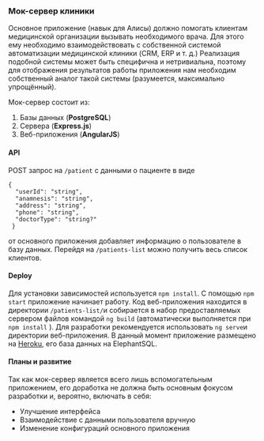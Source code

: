 ### Мок-сервер клиники
Основное приложение (навык для Алисы) должно помогать клиентам медицинской организации вызывать необходимого врача. Для этого ему необходимо взаимодействовать с собственной системой автоматизации медицинской клиники (CRM, ERP и т. д.) Реализация подобной системы может быть специфична и нетривиальна, поэтому для отображения результатов работы приложения нам необходим собственный аналог такой системы (разумеется, максимально упрощённый).

Мок-сервер состоит из:

 1. Базы данных (**PostgreSQL**)
 2. Сервера (**Express.js**)
 3. Веб-приложения (**AngularJS**)
 
 

#### API

 POST запрос на `/patient` с данными о пациенте в виде

    {
      "userId": "string",
      "anamnesis": "string",
      "address": "string",
      "phone": "string",
      "doctorType": "string?"
     }
от основного приложения добавляет информацию о пользователе в базу данных.
Перейдя на `/patients-list` можно получить весь список клиентов.

#### Deploy
Для установки зависимостей используется `npm install`.
С помощью `npm start` приложение начинает работу.
Код веб-приложения находится в директории `/patients-list/`и собирается в набор предоставляемых сервером файлов командой `ng build` (автоматически выполняется при `npm install` ).
Для разработки рекомендуется использовать `ng serve`и директории веб-приложения.
В данный момент приложение размещено на [Heroku](https://mock-clinique.herokuapp.com/), его база данных на ElephantSQL.

#### Планы и развитие
Так как мок-сервер является всего лишь вспомогательным приложением, его доработка не должна быть основным фокусом разработки и, вероятно, включать в себя:

 - Улучшение интерфейса
 - Взаимодействие с данными пользователя вручную
 - Изменение конфигураций основного приложения

